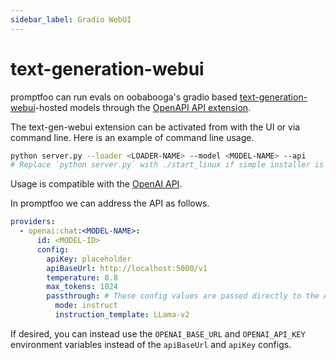 ```yaml
---
sidebar_label: Gradio WebUI
---
```


# text-generation-webui

promptfoo can run evals on oobabooga's gradio based [text-generation-webui](https://github.com/oobabooga/text-generation-webui)-hosted models through the [OpenAPI API extension](https://github.com/oobabooga/text-generation-webui/wiki/12-%E2%80%90-OpenAI-API).

The text-gen-webui extension can be activated from with the UI or via command line. Here is an example of command line usage.

```sh
python server.py --loader <LOADER-NAME> --model <MODEL-NAME> --api
# Replace `python server.py` with ./start_linux if simple installer is used
```

Usage is compatible with the [OpenAI API](/docs/providers/openai).

In promptfoo we can address the API as follows.

```yaml
providers:
  - openai:chat:<MODEL-NAME>:
      id: <MODEL-ID>
      config:
        apiKey: placeholder
        apiBaseUrl: http://localhost:5000/v1
        temperature: 0.8
        max_tokens: 1024
        passthrough: # These config values are passed directly to the API
          mode: instruct
          instruction_template: LLama-v2
```

If desired, you can instead use the `OPENAI_BASE_URL` and `OPENAI_API_KEY` environment variables instead of the `apiBaseUrl` and `apiKey` configs.
